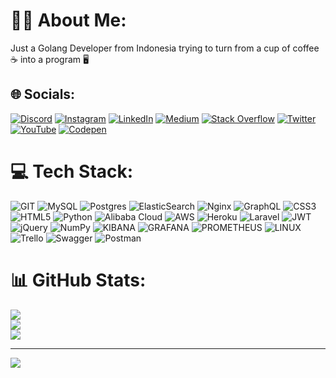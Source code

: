 # 🕵️‍♂️ About Me:
Just a Golang Developer from Indonesia trying to turn from a cup of coffee ☕ into a program 🖥️

## 🌐 Socials:
[![Discord](https://img.shields.io/badge/Discord-%237289DA.svg?logo=discord&logoColor=white)](https://discord.gg/qomaindo#5650) [![Instagram](https://img.shields.io/badge/Instagram-%23E4405F.svg?logo=Instagram&logoColor=white)](https://instagram.com/qomaindodev) [![LinkedIn](https://img.shields.io/badge/LinkedIn-%230077B5.svg?logo=linkedin&logoColor=white)](https://linkedin.com/in/itsmemuklis) [![Medium](https://img.shields.io/badge/Medium-12100E?logo=medium&logoColor=white)](https://medium.com/@qomaindo.dev) [![Stack Overflow](https://img.shields.io/badge/-Stackoverflow-FE7A16?logo=stack-overflow&logoColor=white)](https://stackoverflow.com/users/12569705) [![Twitter](https://img.shields.io/badge/Twitter-%231DA1F2.svg?logo=Twitter&logoColor=white)](https://twitter.com/qomaindodev) [![YouTube](https://img.shields.io/badge/YouTube-%23FF0000.svg?logo=YouTube&logoColor=white)](https://youtube.com/@UCRCGsDhWFL-VlbMqEMKD4TQ) [![Codepen](https://img.shields.io/badge/Codepen-000000?style=for-the-badge&logo=codepen&logoColor=white)](https://codepen.io/qomaindodev) 

# 💻 Tech Stack:
![GIT](https://img.shields.io/badge/Git-fc6d26?style=for-the-badge&logo=git&logoColor=white) ![MySQL](https://img.shields.io/badge/mysql-%2300000f.svg?style=for-the-badge&logo=mysql&logoColor=white) ![Postgres](https://img.shields.io/badge/postgres-%23316192.svg?style=for-the-badge&logo=postgresql&logoColor=white) ![ElasticSearch](https://img.shields.io/badge/-ElasticSearch-005571?style=for-the-badge&logo=elasticsearch) ![Nginx](https://img.shields.io/badge/nginx-%23009639.svg?style=for-the-badge&logo=nginx&logoColor=white) ![GraphQL](https://img.shields.io/badge/-GraphQL-E10098?style=for-the-badge&logo=graphql&logoColor=white) ![CSS3](https://img.shields.io/badge/css3-%231572B6.svg?style=for-the-badge&logo=css3&logoColor=white) ![HTML5](https://img.shields.io/badge/html5-%23E34F26.svg?style=for-the-badge&logo=html5&logoColor=white) ![Python](https://img.shields.io/badge/python-3670A0?style=for-the-badge&logo=python&logoColor=ffdd54) ![Alibaba Cloud](https://img.shields.io/badge/AlibabaCloud-%23FF6701.svg?style=for-the-badge&logo=alibabacloud&logoColor=white) ![AWS](https://img.shields.io/badge/AWS-%23FF9900.svg?style=for-the-badge&logo=amazon-aws&logoColor=white) ![Heroku](https://img.shields.io/badge/heroku-%23430098.svg?style=for-the-badge&logo=heroku&logoColor=white) ![Laravel](https://img.shields.io/badge/laravel-%23FF2D20.svg?style=for-the-badge&logo=laravel&logoColor=white) ![JWT](https://img.shields.io/badge/JWT-black?style=for-the-badge&logo=JSON%20web%20tokens) ![jQuery](https://img.shields.io/badge/jquery-%230769AD.svg?style=for-the-badge&logo=jquery&logoColor=white) ![NumPy](https://img.shields.io/badge/numpy-%23013243.svg?style=for-the-badge&logo=numpy&logoColor=white) ![KIBANA](https://img.shields.io/badge/kibana-005571.svg?style=for-the-badge&logo=kibana&logoColor=white&color=%23005571) ![GRAFANA](https://img.shields.io/badge/grafana-F46800.svg?style=for-the-badge&logo=grafana&logoColor=white&color=%23F46800) ![PROMETHEUS](https://img.shields.io/badge/prometheus-E6522C.svg?style=for-the-badge&logo=prometheus&logoColor=white&color=%23E6522C) ![LINUX](https://img.shields.io/badge/Linux-FCC624?style=for-the-badge&logo=linux&logoColor=black) ![Trello](https://img.shields.io/badge/Trello-%23026AA7.svg?style=for-the-badge&logo=Trello&logoColor=white) ![Swagger](https://img.shields.io/badge/-Swagger-%23Clojure?style=for-the-badge&logo=swagger&logoColor=white) ![Postman](https://img.shields.io/badge/Postman-FF6C37?style=for-the-badge&logo=postman&logoColor=white)
# 📊 GitHub Stats:
![](https://github-readme-stats.vercel.app/api?username=qomaindo-dev&theme=vue-dark&hide_border=true&include_all_commits=true&count_private=true)<br/>
![](https://github-readme-streak-stats.herokuapp.com/?user=qomaindo-dev&theme=vue-dark&hide_border=true)<br/>
![](https://github-readme-stats.vercel.app/api/top-langs/?username=qomaindo-dev&theme=vue-dark&hide_border=true&include_all_commits=true&count_private=true&layout=compact)

---
[![](https://visitcount.itsvg.in/api?id=qomaindo-dev&icon=0&color=0)](https://visitcount.itsvg.in)

<!-- Proudly created with GPRM ( https://gprm.itsvg.in ) -->
